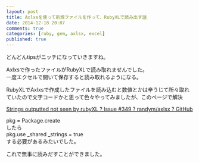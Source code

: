 ```yaml
---
layout: post
title: Axlxsを使って新規ファイルを作って、RubyXLで読み出す話
date: 2014-12-18 20:07
comments: true
categories: [ruby, gem, axlsx, excel]
published: true
---
```




どんどんtipsがニッチになっていきますね。  
  
Axlxsで作ったファイルがRubyXLで読み取れませんでした。  
一度エクセルで開いて保存すると読み取れるようになる。  
  
RubyXLでAxlxsで作成したファイルを読み込むと数値とかは辛うじて所々取れていたので文字コードかと思って色々やってみましたが、このページで解決  
  
[Strings outputted not seen by rubyXL ? Issue   #349 ? randym/axlsx ?
GitHub](https://github.com/randym/axlsx/issues/349)  
  
pkg = Package.create  
したら  
pkg.use  _shared  _strings = true  
する必要があるみたいでした。  
  
これで無事に読みだすことができました。


